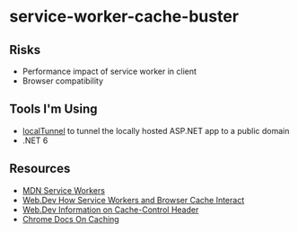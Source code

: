 # service-worker-cache-buster

## Risks

- Performance impact of service worker in client
- Browser compatibility

## Tools I'm Using

- [localTunnel](https://localtunnel.github.io/www/) to tunnel the locally hosted ASP.NET app to a public domain
- .NET 6

## Resources

- [MDN Service Workers](https://developer.mozilla.org/en-US/docs/Web/API/Service_Worker_API/Using_Service_Workers#service_workers_demo)
- [Web.Dev How Service Workers and Browser Cache Interact](https://web.dev/service-worker-caching-and-http-caching/)
- [Web.Dev Information on Cache-Control Header](https://web.dev/http-cache/)
- [Chrome Docs On Caching](https://developer.chrome.com/docs/devtools/storage/cache/)
